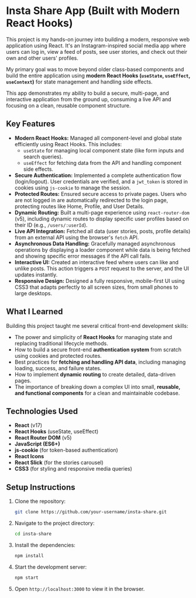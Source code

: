 # Insta Share App (Built with Modern React Hooks)

This project is my hands-on journey into building a modern, responsive web application using React. It's an Instagram-inspired social media app where users can log in, view a feed of posts, see user stories, and check out their own and other users' profiles.

My primary goal was to move beyond older class-based components and build the entire application using **modern React Hooks (`useState`, `useEffect`, `useContext`)** for state management and handling side effects.

This app demonstrates my ability to build a secure, multi-page, and interactive application from the ground up, consuming a live API and focusing on a clean, reusable component structure.

## Key Features

  * **Modern React Hooks:** Managed all component-level and global state efficiently using React Hooks. This includes:
      * `useState` for managing local component state (like form inputs and search queries).
      * `useEffect` for fetching data from the API and handling component side effects.
  * **Secure Authentication:** Implemented a complete authentication flow (login/logout). User credentials are verified, and a `jwt_token` is stored in cookies using `js-cookie` to manage the session.
  * **Protected Routes:** Ensured secure access to private pages. Users who are not logged in are automatically redirected to the login page, protecting routes like Home, Profile, and User Details.
  * **Dynamic Routing:** Built a multi-page experience using `react-router-dom` (v5), including dynamic routes to display specific user profiles based on their ID (e.g., `/users/:userId`).
  * **Live API Integration:** Fetched all data (user stories, posts, profile details) from an external API using the browser's `fetch` API.
  * **Asynchronous Data Handling:** Gracefully managed asynchronous operations by displaying a loader component while data is being fetched and showing specific error messages if the API call fails.
  * **Interactive UI:** Created an interactive feed where users can like and unlike posts. This action triggers a `POST` request to the server, and the UI updates instantly.
  * **Responsive Design:** Designed a fully responsive, mobile-first UI using CSS3 that adapts perfectly to all screen sizes, from small phones to large desktops.

## What I Learned

Building this project taught me several critical front-end development skills:

  * The power and simplicity of **React Hooks** for managing state and replacing traditional lifecycle methods.
  * How to build a secure front-end **authentication system** from scratch using cookies and protected routes.
  * Best practices for **fetching and handling API data**, including managing loading, success, and failure states.
  * How to implement **dynamic routing** to create detailed, data-driven pages.
  * The importance of breaking down a complex UI into small, **reusable, and functional components** for a clean and maintainable codebase.

## Technologies Used

  * **React** (v17)
  * **React Hooks** (useState, useEffect)
  * **React Router DOM** (v5)
  * **JavaScript (ES6+)**
  * **js-cookie** (for token-based authentication)
  * **React Icons**
  * **React Slick** (for the stories carousel)
  * **CSS3** (for styling and responsive media queries)

## Setup Instructions

1.  Clone the repository:
    ```bash
    git clone https://github.com/your-username/insta-share.git
    ```
2.  Navigate to the project directory:
    ```bash
    cd insta-share
    ```
3.  Install the dependencies:
    ```bash
    npm install
    ```
4.  Start the development server:
    ```bash
    npm start
    ```
5.  Open `http://localhost:3000` to view it in the browser.
